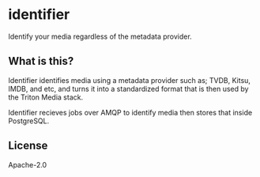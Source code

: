 # identifier

Identify your media regardless of the metadata provider.

## What is this?

Identifier identifies media using a metadata provider such as; TVDB, Kitsu, IMDB, and etc, and turns it into
a standardized format that is then used by the Triton Media stack.

Identifier recieves jobs over AMQP to identify media then stores that inside PostgreSQL.

## License

Apache-2.0